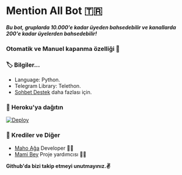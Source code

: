 # Mention All Bot 🇹🇷
_**Bu bot, gruplarda 10.000'e kadar üyeden bahsedebilir ve kanallarda 200'e kadar üyelerden bahsedebilir!**_
### Otomatik ve Manuel kapanma özelliği 🤗

### 🏷 Bilgiler... 
- Language: Python.
- Telegram Library: Telethon.
- [Sohbet Destek](https://t.me/Sohbetdestek) daha fazlası için. 

### 🚀 Heroku'ya dağıtın
[![Deploy](https://www.herokucdn.com/deploy/button.svg)](https://heroku.com/deploy?template=https://github.com/feritturgut23/mgntag)

### 🎯 Krediler ve Diğer
- [Maho Ağa](https://github.com/Mehmetbaba06) Developer 👨‍💻
- [Mami Bey](https://github.com/mamibeyy) Proje yardımcısı 👨‍💻

**Github'da bizi takip etmeyi unutmayınız.✌️**
